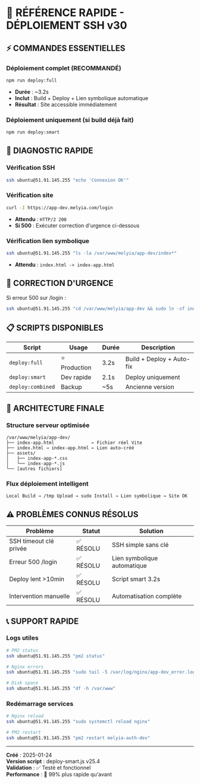 # 🚀 RÉFÉRENCE RAPIDE - DÉPLOIEMENT SSH v30

## ⚡ COMMANDES ESSENTIELLES

### Déploiement complet (RECOMMANDÉ)

```bash
npm run deploy:full
```

- **Durée** : ~3.2s
- **Inclut** : Build + Deploy + Lien symbolique automatique
- **Résultat** : Site accessible immédiatement

### Déploiement uniquement (si build déjà fait)

```bash
npm run deploy:smart
```

## 🔧 DIAGNOSTIC RAPIDE

### Vérification SSH

```bash
ssh ubuntu@51.91.145.255 "echo 'Connexion OK'"
```

### Vérification site

```bash
curl -I https://app-dev.melyia.com/login
```

- **Attendu** : `HTTP/2 200`
- **Si 500** : Exécuter correction d'urgence ci-dessous

### Vérification lien symbolique

```bash
ssh ubuntu@51.91.145.255 "ls -la /var/www/melyia/app-dev/index*"
```

- **Attendu** : `index.html -> index-app.html`

## 🚨 CORRECTION D'URGENCE

Si erreur 500 sur /login :

```bash
ssh ubuntu@51.91.145.255 "cd /var/www/melyia/app-dev && sudo ln -sf index-app.html index.html && sudo chown -h www-data:www-data index.html"
```

## 📋 SCRIPTS DISPONIBLES

| Script            | Usage         | Durée | Description               |
| ----------------- | ------------- | ----- | ------------------------- |
| `deploy:full`     | ⭐ Production | 3.2s  | Build + Deploy + Auto-fix |
| `deploy:smart`    | Dev rapide    | 2.1s  | Deploy uniquement         |
| `deploy:combined` | Backup        | ~5s   | Ancienne version          |

## 🎯 ARCHITECTURE FINALE

### Structure serveur optimisée

```
/var/www/melyia/app-dev/
├── index-app.html              ← Fichier réel Vite
├── index.html → index-app.html ← Lien auto-créé
├── assets/
│   ├── index-app-*.css
│   └── index-app-*.js
└── [autres fichiers]
```

### Flux déploiement intelligent

```
Local Build → /tmp Upload → sudo Install → Lien symbolique → Site OK
```

## ⚠️ PROBLÈMES CONNUS RÉSOLUS

| Problème               | Statut    | Solution                    |
| ---------------------- | --------- | --------------------------- |
| SSH timeout clé privée | ✅ RÉSOLU | SSH simple sans clé         |
| Erreur 500 /login      | ✅ RÉSOLU | Lien symbolique automatique |
| Deploy lent >10min     | ✅ RÉSOLU | Script smart 3.2s           |
| Intervention manuelle  | ✅ RÉSOLU | Automatisation complète     |

## 📞 SUPPORT RAPIDE

### Logs utiles

```bash
# PM2 status
ssh ubuntu@51.91.145.255 "pm2 status"

# Nginx errors
ssh ubuntu@51.91.145.255 "sudo tail -5 /var/log/nginx/app-dev_error.log"

# Disk space
ssh ubuntu@51.91.145.255 "df -h /var/www"
```

### Redémarrage services

```bash
# Nginx reload
ssh ubuntu@51.91.145.255 "sudo systemctl reload nginx"

# PM2 restart
ssh ubuntu@51.91.145.255 "pm2 restart melyia-auth-dev"
```

---

**Créé** : 2025-01-24  
**Version script** : deploy-smart.js v25.4  
**Validation** : ✅ Testé et fonctionnel  
**Performance** : 🚀 99% plus rapide qu'avant
